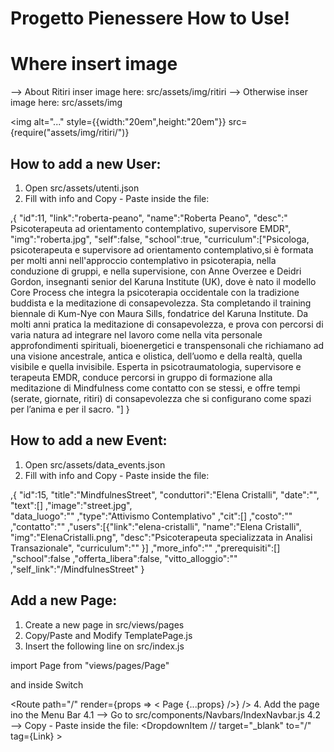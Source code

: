 # Progetto Pienessere How to Use!


# Where insert image 
--> About Ritiri inser image here: src/assets/img/ritiri
--> Otherwise inser image here: src/assets/img

 <img
    alt="..."
    style={{width:"20em",height:"20em"}}
    src={require("assets/img/ritiri/<img>")} 
></img>

## How to add a new User:
1. Open src/assets/utenti.json
2. Fill with info and Copy - Paste inside the file:

 ,{
        "id":11,
        "link":"roberta-peano",
        "name":"Roberta Peano",
        "desc":" Psicoterapeuta ad orientamento contemplativo, supervisore EMDR",
        "img":"roberta.jpg",
        "self":false,
        "school":true,
        "curriculum":["Psicologa, psicoterapeuta e supervisore ad orientamento contemplativo,si è formata per molti anni nell'approccio contemplativo in psicoterapia, nella conduzione di gruppi, e nella supervisione, con Anne Overzee e Deidri Gordon, insegnanti senior del Karuna Institute (UK), dove è nato il modello Core Process che integra la psicoterapia occidentale con la tradizione buddista e la meditazione di consapevolezza. Sta completando il training biennale di Kum-Nye con Maura Sills, fondatrice del Karuna Institute. Da molti anni pratica la meditazione di consapevolezza, e prova con percorsi di varia natura ad integrare nel lavoro come nella vita personale approfondimenti spirituali, bioenergetici e transpensonali che richiamano ad una visione ancestrale, antica e  olistica, dell’uomo e della realtà, quella visibile e quella invisibile. Esperta in psicotraumatologia, supervisore e terapeuta EMDR, conduce percorsi in gruppo di formazione alla meditazione di Mindfulness come contatto con se stessi, e offre tempi (serate, giornate, ritiri) di consapevolezza che si configurano come spazi per l’anima e per il sacro.        "]
    }

## How to add a new Event:
1. Open src/assets/data_events.json
2. Fill with info and Copy - Paste inside the file:

 ,{
        "id":15,
        "title":"MindfulnesStreet",
        "conduttori":"Elena Cristalli",
        "date":"",
        "text":[]
        ,"image":"street.jpg",   
        "data_luogo":""
        ,"type":"Attivismo Contemplativo"
        ,"cit":[]
        ,"costo":""
        ,"contatto":""
        ,"users":[{"link":"elena-cristalli",
            "name":"Elena Cristalli",
            "img":"ElenaCristalli.png",
            "desc":"Psicoterapeuta specializzata in Analisi Transazionale",
                "curriculum":"" }]
        ,"more_info":""
        ,"prerequisiti":[]
        ,"school":false
        ,"offerta_libera":false,
        "vitto_alloggio":""
        ,"self_link":"/MindfulnesStreet"
    }

## Add a new Page:
1. Create a new page in src/views/pages
2. Copy/Paste and Modify TemplatePage.js
3. Insert the following line on src/index.js

import <NamePage>Page from "views/pages/<NamePage>Page"

and inside Switch

 <Route
          path="/<link>"
          render={props => < <NamePage>Page {...props} />}
        />
4. Add the page ino the Menu Bar 
    4.1 --> Go to src/components/Navbars/IndexNavbar.js
    4.2 --> Copy - Paste inside the file:
      <DropdownItem
                    // target="_blank"
                    to="/<Link>" tag={Link}
                  >
                <NamePage>  
        </DropdownItem>
